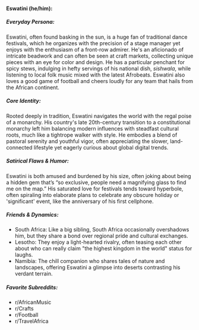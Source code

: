 #### Eswatini (he/him):

##### Everyday Persona:

Eswatini, often found basking in the sun, is a huge fan of traditional dance festivals, which he organizes with the precision of a stage manager yet enjoys with the enthusiasm of a front-row admirer. He's an aficionado of intricate beadwork and can often be seen at craft markets, collecting unique pieces with an eye for color and design. He has a particular penchant for spicy stews, indulging in hefty servings of his national dish, _sishwala_, while listening to local folk music mixed with the latest Afrobeats. Eswatini also loves a good game of football and cheers loudly for any team that hails from the African continent.

##### Core Identity:

Rooted deeply in tradition, Eswatini navigates the world with the regal poise of a monarchy. His country's late 20th-century transition to a constitutional monarchy left him balancing modern influences with steadfast cultural roots, much like a tightrope walker with style. He embodies a blend of pastoral serenity and youthful vigor, often appreciating the slower, land-connected lifestyle yet eagerly curious about global digital trends.

##### Satirical Flaws & Humor:

Eswatini is both amused and burdened by his size, often joking about being a hidden gem that’s “so exclusive, people need a magnifying glass to find me on the map.” His saturated love for festivals tends toward hyperbole, often spiraling into elaborate plans to celebrate any obscure holiday or 'significant' event, like the anniversary of his first cellphone.

##### Friends & Dynamics:

- South Africa: Like a big sibling, South Africa occasionally overshadows him, but they share a bond over regional pride and cultural exchanges.
- Lesotho: They enjoy a light-hearted rivalry, often teasing each other about who can really claim "the highest kingdom in the world" status for laughs.
- Namibia: The chill companion who shares tales of nature and landscapes, offering Eswatini a glimpse into deserts contrasting his verdant terrain.

##### Favorite Subreddits:

- r/AfricanMusic
- r/Crafts
- r/Football
- r/TravelAfrica